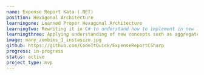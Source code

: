 ```yaml
---
name: Expense Report Kata (.NET)
position: Hexagonal Architecture
learningone: Learned Proper Hexagonal Architecture
learningtwo: Rewriting it in C# to understand how to implement in new language
learningthree: Applying understanding of new concepts such as aggregates  
image: many_zombies_1_instasize.jpg
github: https://github.com/CodeItQuick/ExpenseReportCSharp
progress: in-progress
status: active
project_type: mvp
---
```

